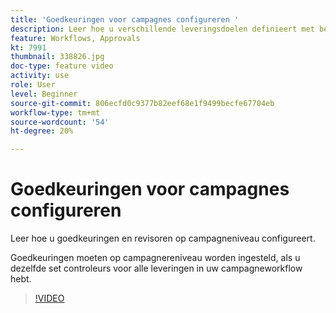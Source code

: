 ```yaml
---
title: 'Goedkeuringen voor campagnes configureren '
description: Leer hoe u verschillende leveringsdoelen definieert met behulp van een targetingworkflows.
feature: Workflows, Approvals
kt: 7991
thumbnail: 338826.jpg
doc-type: feature video
activity: use
role: User
level: Beginner
source-git-commit: 806ecfd0c9377b82eef68e1f9499becfe67704eb
workflow-type: tm+mt
source-wordcount: '54'
ht-degree: 20%

---
```



# Goedkeuringen voor campagnes configureren

Leer hoe u goedkeuringen en revisoren op campagneniveau configureert.  

Goedkeuringen moeten op campagnereniveau worden ingesteld, als u dezelfde set controleurs voor alle leveringen in uw campagneworkflow hebt.

>[!VIDEO](https://video.tv.adobe.com/v/338826?quality=12)
